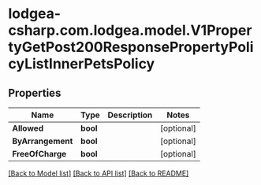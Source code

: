 
# lodgea-csharp.com.lodgea.model.V1PropertyGetPost200ResponsePropertyPolicyListInnerPetsPolicy

## Properties

Name | Type | Description | Notes
------------ | ------------- | ------------- | -------------
**Allowed** | **bool** |  | [optional] 
**ByArrangement** | **bool** |  | [optional] 
**FreeOfCharge** | **bool** |  | [optional] 

[[Back to Model list]](../README.md#documentation-for-models)
[[Back to API list]](../README.md#documentation-for-api-endpoints)
[[Back to README]](../README.md)

